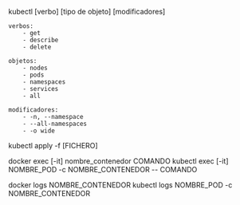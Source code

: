 
kubectl [verbo] [tipo de objeto] [modificadores]
    
    verbos:
        - get
        - describe
        - delete
    
    objetos:
        - nodes
        - pods
        - namespaces
        - services
        - all
        
    modificadores:
        - -n, --namespace
        - --all-namespaces
        - -o wide

kubectl apply -f [FICHERO]



docker exec [-it] nombre_contenedor COMANDO
kubectl exec [-it] NOMBRE_POD -c NOMBRE_CONTENEDOR -- COMANDO

docker logs NOMBRE_CONTENEDOR
kubectl logs NOMBRE_POD -c NOMBRE_CONTENEDOR





